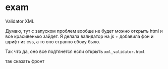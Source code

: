 # exam
Validator XML

Думаю, тут с запуском проблем вообще не будет можно открыть html и все красивенько зайдет.
Я делала валидатор на js + добавила фон и шрифт из css, а то оно странно сбоку было.

Так что да, оно все подтянется если открыть `xml_validator.html`

так сказать фронт
